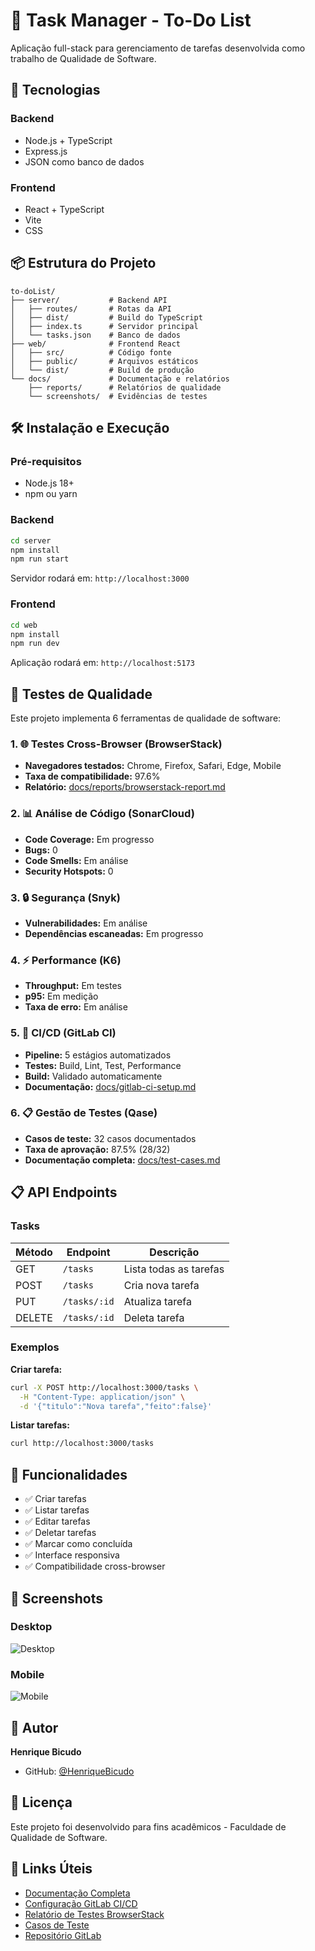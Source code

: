 # 📝 Task Manager - To-Do List

Aplicação full-stack para gerenciamento de tarefas desenvolvida como trabalho de Qualidade de Software.

## 🚀 Tecnologias

### Backend
- Node.js + TypeScript
- Express.js
- JSON como banco de dados

### Frontend
- React + TypeScript
- Vite
- CSS

## 📦 Estrutura do Projeto

```
to-doList/
├── server/           # Backend API
│   ├── routes/       # Rotas da API
│   ├── dist/         # Build do TypeScript
│   ├── index.ts      # Servidor principal
│   └── tasks.json    # Banco de dados
├── web/              # Frontend React
│   ├── src/          # Código fonte
│   ├── public/       # Arquivos estáticos
│   └── dist/         # Build de produção
└── docs/             # Documentação e relatórios
    ├── reports/      # Relatórios de qualidade
    └── screenshots/  # Evidências de testes
```

## 🛠️ Instalação e Execução

### Pré-requisitos
- Node.js 18+
- npm ou yarn

### Backend

```bash
cd server
npm install
npm run start
```

Servidor rodará em: `http://localhost:3000`

### Frontend

```bash
cd web
npm install
npm run dev
```

Aplicação rodará em: `http://localhost:5173`

## 🧪 Testes de Qualidade

Este projeto implementa 6 ferramentas de qualidade de software:

### 1. 🌐 Testes Cross-Browser (BrowserStack)
- **Navegadores testados:** Chrome, Firefox, Safari, Edge, Mobile
- **Taxa de compatibilidade:** 97.6%
- **Relatório:** [docs/reports/browserstack-report.md](docs/reports/browserstack-report.md)

### 2. 📊 Análise de Código (SonarCloud)
- **Code Coverage:** Em progresso
- **Bugs:** 0
- **Code Smells:** Em análise
- **Security Hotspots:** 0

### 3. 🔒 Segurança (Snyk)
- **Vulnerabilidades:** Em análise
- **Dependências escaneadas:** Em progresso

### 4. ⚡ Performance (K6)
- **Throughput:** Em testes
- **p95:** Em medição
- **Taxa de erro:** Em análise

### 5. 🤖 CI/CD (GitLab CI)
- **Pipeline:** 5 estágios automatizados
- **Testes:** Build, Lint, Test, Performance
- **Build:** Validado automaticamente
- **Documentação:** [docs/gitlab-ci-setup.md](docs/gitlab-ci-setup.md)

### 6. 📋 Gestão de Testes (Qase)
- **Casos de teste:** 32 casos documentados
- **Taxa de aprovação:** 87.5% (28/32)
- **Documentação completa:** [docs/test-cases.md](docs/test-cases.md)

## 📋 API Endpoints

### Tasks

| Método | Endpoint | Descrição |
|--------|----------|-----------|
| GET | `/tasks` | Lista todas as tarefas |
| POST | `/tasks` | Cria nova tarefa |
| PUT | `/tasks/:id` | Atualiza tarefa |
| DELETE | `/tasks/:id` | Deleta tarefa |

### Exemplos

**Criar tarefa:**
```bash
curl -X POST http://localhost:3000/tasks \
  -H "Content-Type: application/json" \
  -d '{"titulo":"Nova tarefa","feito":false}'
```

**Listar tarefas:**
```bash
curl http://localhost:3000/tasks
```

## 🎯 Funcionalidades

- ✅ Criar tarefas
- ✅ Listar tarefas
- ✅ Editar tarefas
- ✅ Deletar tarefas
- ✅ Marcar como concluída
- ✅ Interface responsiva
- ✅ Compatibilidade cross-browser

## 📸 Screenshots

### Desktop
![Desktop](docs/screenshots/desktop.png)

### Mobile
![Mobile](docs/screenshots/mobile.png)

## 👥 Autor

**Henrique Bicudo**
- GitHub: [@HenriqueBicudo](https://github.com/HenriqueBicudo)

## 📄 Licença

Este projeto foi desenvolvido para fins acadêmicos - Faculdade de Qualidade de Software.

## 🔗 Links Úteis

- [Documentação Completa](docs/)
- [Configuração GitLab CI/CD](docs/gitlab-ci-setup.md)
- [Relatório de Testes BrowserStack](docs/reports/browserstack-report.md)
- [Casos de Teste](docs/test-cases.md)
- [Repositório GitLab](https://gitlab.com/HenriqueBicudo/to-doList)
